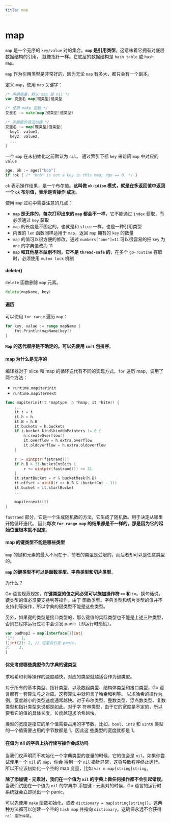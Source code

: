 ```yaml
---
title: map
---
```

# map
`map` 是一个无序的 `key/value` 对的集合。**`map` 是引用类型**。这意味着它拥有对底层数据结构的引用，
就像指针一样。它底层的数据结构是 `hash table` 或 `hash map`。

`map` 作为引用类型是非常好的，因为无论 `map` 有多大，都只会有一个副本。

定义 `map`，使用 `map` 关键字：
```go
/* 声明变量，默认 map 是 nil */
var 变量名 map[键类型]值类型

/* 使用 make 函数 */
变量名 := make(map[键类型]值类型)

/* 字面值的语法创建 */
变量名 := map[键类型]值类型{
  key1: value1,
  key2: value2,
  ...
}
```

一个 `map` 在未初始化之前默认为 `nil`。
通过索引下标 `key` 来访问 `map` 中对应的 `value`
```go
age, ok := ages["bob"]
if !ok { /* "bob" is not a key in this map; age == 0. */ }
```
`ok` 表示操作结果，是一个布尔值。**这叫做 `ok-idiom` 模式，就是在多返回值中返回一个 `ok` 布尔值，表示是否操作
成功**。

使用 `map` 过程中需要注意的几点：
- **`map` 是无序的，每次打印出来的 `map` 都会不一样**，它不能通过 `index` 获取，而必须通过 `key` 获取
- `map` 的长度是不固定的，也就是和 `slice` 一样，也是一种引用类型
- 内置的 `len` 函数同样适用于 `map`，返回 `map` 拥有的 `key` 的数量
- `map` 的值可以很方便的修改，通过 `numbers["one"]=11` 可以很容易的把 `key` 为 `one` 的字典值改为 11
- **`map` 和其他基本型别不同，它不是 `thread-safe` 的**，在多个 `go-routine` 存取时，必须使用 `mutex lock` 机制

#### delete()
`delete` 函数删除 `map` 元素。
```go
delete(mapName, key)
```

#### 遍历
可以使用 `for range` 遍历 `map`：
```go
for key, value := range mapName {
	fmt.Println(mapName[key])
}
```
**`Map` 的迭代顺序是不确定的。可以先使用 `sort` 包排序**。

#### map 为什么是无序的
编译器对于 slice 和 map 的循环迭代有不同的实现方式，`for` 遍历 map，调用了两个方法：
- `runtime.mapiterinit`
- `runtime.mapiternext`

```go
func mapiterinit(t *maptype, h *hmap, it *hiter) {
	...
	it.t = t
	it.h = h
	it.B = h.B
	it.buckets = h.buckets
	if t.bucket.kind&kindNoPointers != 0 {
		h.createOverflow()
		it.overflow = h.extra.overflow
		it.oldoverflow = h.extra.oldoverflow
	}

	r := uintptr(fastrand())
	if h.B > 31-bucketCntBits {
		r += uintptr(fastrand()) << 31
	}
	it.startBucket = r & bucketMask(h.B)
	it.offset = uint8(r >> h.B & (bucketCnt - 1))
	it.bucket = it.startBucket
    ...

	mapiternext(it)
}
```

`fastrand` 部分，它是一个生成随机数的方法，它生成了随机数。用于决定从哪里开始循环迭代。
因此**每次 `for range map` 的结果都是不一样的。那是因为它的起始位置根本就不固定**。

#### map 的键类型不能是哪些类型
`map` 的键和元素的最大不同在于，前者的类型是受限的，而后者却可以是任意类型的。

**`map` 的键类型不可以是函数类型、字典类型和切片类型**。

为什么？

Go 语言规范规定，在**键类型的值之间必须可以施加操作符 `==` 和 `!=`**。换句话说，键类型的值必须要支持判等操作。由于
函数类型、字典类型和切片类型的值并不支持判等操作，所以字典的键类型不能是这些类型。

另外，如果键的类型是接口类型的，那么键值的实际类型也不能是上述三种类型，否则在程序运行过程中会引发 panic（即运行时恐慌）。
```go
var badMap2 = map[interface{}]int{
"1":   1,
[]int{2}: 2, // 这里会引发 panic。
3:    3,
}
```

#### 优先考虑哪些类型作为字典的键类型
求哈希和判等操作的速度越快，对应的类型就越适合作为键类型。

对于所有的基本类型、指针类型，以及数组类型、结构体类型和接口类型，Go 语言都有一套算法与之对应。这套算法中就包含了哈希和判等。
以求哈希的操作为例，宽度越小的类型速度通常越快。对于布尔类型、整数类型、浮点数类型、复数类型和指针类型来说都是如此。对于字
符串类型，由于它的宽度是不定的，所以要看它的值的具体长度，长度越短求哈希越快。

类型的宽度是指它的单个值需要占用的字节数。比如，`bool`、`int8` 和 `uint8` 类型的一个值需要占用的字节数都是 1，因此这
些类型的宽度就都是 1。


#### 在值为 nil 的字典上执行读写操作会成功吗
当我们仅声明而不初始化一个字典类型的变量的时候，它的值会是 `nil`。如果你尝试使用一个 `nil` 的 `map`，你会
得到一个 `nil` 指针异常，这将导致程序终止运行。所以不应该初始化一个空的 map 变量，比如 `var m map[string]string`。

**除了添加键 - 元素对，我们在一个值为 `nil` 的字典上做任何操作都不会引起错误**。当我们试图在一个值为 `nil` 的字典中
添加键 - 元素对的时候，Go 语言的运行时系统就会立即抛出一个 panic。

可以先使用 `make` 函数初始化，或者 `dictionary = map[string]string{}`。这两种方法都可以创建一个空的 `hash map`
 并指向 `dictionary`。这确保永远不会获得 `nil 指针异常`。
